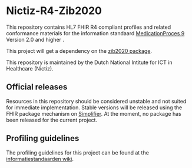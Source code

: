 # Nictiz-R4-Zib2020

This repository contains HL7 FHIR R4 compliant profiles and related conformance materials for the information standaard [MedicationProces 9](https://informatiestandaarden.nictiz.nl/wiki/Landingspagina_Medicatieproces) Version 2.0 and higher .

This project will get a dependency on the [zib2020 package](https://simplifier.net/NictizR4-Zib2020/~packages).

This repository is maintained by the Dutch National Intitute for ICT in Healthcare (Nictiz).

## Official releases

Resources in this repository should be considered unstable and not suited for immediate implementation. Stable versions will be released using the FHIR package mechanism on [Simplifier](https://simplifier.net/packages). At the moment, no package has been released for the current project.

## Profiling guidelines

The profiling guidelines for this project can be found at the [informatiestandaarden wiki](http://informatiestandaarden.nictiz.nl/wiki/FHIR:V1.0_FHIR_Profiling_Guidelines_R4).
